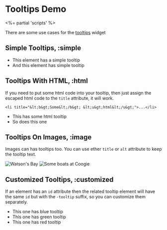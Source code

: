 # Tooltips Demo
<%= partial 'scripts' %>

There are some use cases for the [tooltips](/ui/tooltips) widget

## Simple Tooltips, :simple

<p>
  <ul class="tooltiped">
    <li title="Some tooltip" data-tooltip="">This element has a simple tooltip</li>
    <li title="Another tooltip" data-tooltip="">And this element has simple tooltip</li>
  </ul>
</p>

## Tooltips With HTML, :html

If you need to put some html code into your tooltip, then just assign the escaped html code
to the `title` attribute, it will work.

    <li title="&lt;b&gt;Some&lt;/b&gt; &lt;u&gt;html&lt;/u&gt;">...</li>

<p>
  <ul class="tooltiped">
    <li title="&lt;b&gt;Some&lt;/b&gt; &lt;u&gt;html&lt;/u&gt; code" data-tooltip="">This has some html tooltip</li>
    <li title="&lt;s&gt;Another&lt;/s&gt; &lt;i&gt;html&lt;/i&gt; code" data-tooltip="">So does this one</li>
  </ul>
</p>

## Tooltips On Images, :image

Images can has tooltips too. You can use ether `title` or `alt` attribute to keep the tooltip text.

<p>
  <img src="/images/test/1-thmb.jpg" data-tooltip="" title="Watson's Bay" />
  <img src="/images/test/2-thmb.jpg" data-tooltip="" alt="Some boats at Coogie" />
</p>

## Customized Tooltips, :customized

If an element has an `id` attribute then the related tooltip element will have the same `id`
but with the `-tooltip` suffix, so you can customize them separately.

<p>
  <ul class="tooltiped">
    <li title="Blue Tooltip" data-tooltip="" id="blue">This one has blue tooltip</li>
    <li title="Green Tooltip" data-tooltip="" id="green">This one has green tooltip</li>
    <li title="Red Tooltip" data-tooltip="" id="red">This one has red tooltip</li>
  </ul>
</p>
